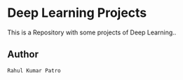 # Deep Learning Projects

This is a Repository with some projects of Deep Learning..


## Author
```
Rahul Kumar Patro
```